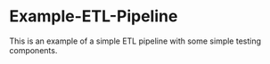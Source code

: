 # Example-ETL-Pipeline
This is an example of a simple ETL pipeline with some simple testing components.
